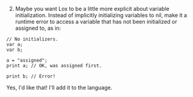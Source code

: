 2. Maybe you want Lox to be a little more explicit about variable initialization. Instead of implicitly initializing variables to nil, make it a runtime error to access a variable that has not been initialized or assigned to, as in:

```
// No initializers.
var a;
var b;

a = "assigned";
print a; // OK, was assigned first.

print b; // Error!
```

Yes, I'd like that! I'll add it to the language.
